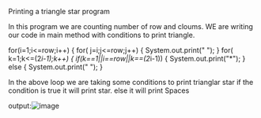 

Printing a triangle star program

In this program we are counting number of row and cloums.
WE are writing our code in main method with conditions to print triangle.




for(i=1;i<=row;i++)
{
for( j=i;j<=row;j++)
{
System.out.print(" ");
}
for( k=1;k<=(2*i-1);k++)
{
if(k==1||i==row||k==(2*i-1))
{
System.out.print("*");
}
else
{
System.out.print(" ");
}



In the above loop we are taking some conditions to print trianglar star
if the condition is true it will print star.
else it will print Spaces

output:![image](https://user-images.githubusercontent.com/76723039/118450272-a4ac1480-b711-11eb-8b87-058c60cde30d.png)
